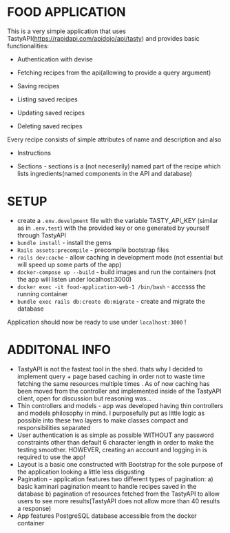 # FOOD APPLICATION

This is a very simple application that uses TastyAPI(https://rapidapi.com/apidojo/api/tasty) and provides basic functionalities:

* Authentication with devise

* Fetching recipes from the api(allowing to provide a query argument)

* Saving recipes

* Listing saved recipes

* Updating saved recipes

* Deleting saved recipes

Every recipe consists of simple attributes of name and description and also

* Instructions

* Sections - sections is a (not neceserily) named part of the recipe which lists ingredients(named components in the API and database)

# SETUP

* create a `.env.develpment` file with the variable TASTY_API_KEY (similar as in `.env.test`) with the provided key or one generated by yourself through TastyAPI
* `bundle install` - install the gems
* `Rails assets:precompile` - precompile bootstrap files
* `rails dev:cache` - allow caching in development mode (not essential but will speed up some parts of the app)
* `docker-compose up --build` - build images and run the containers (not the app will listen under localhost:3000)
* `docker exec -it food-application-web-1 /bin/bash` - accesss the running container
* `bundle exec rails db:create db:migrate` - create and migrate the database

Application should now be ready to use under `localhost:3000` !

# ADDITONAL INFO

* TastyAPI is not the fastest tool in the shed. thats why I decided to implement query + page based caching in order not to waste time fetching the same resources multiple times . As of now caching has been moved from the controller and implemented inside of the TastyAPI client, open for discussion but reasoning was...
* Thin controllers and models - app was developed having thin controllers and models philosophy in mind. I purposefully put as little logic as possible into these two layers to make classes compact and responsibilities separated 
* User authentication is as simple as possible WITHOUT any password constraints other than default 6 character length in order to make the testing smoother. HOWEVER, creating an account and logging in is required to use the app!
* Layout is a basic one constructed with Bootstrap for the sole purpose of the application looking a little less disgusting
* Pagination - application features two different types of pagination: a) basic kaminari pagination meant to handle recipes saved in the database b) pagination of resources fetched from the TastyAPI to allow users to see more results(TastyAPI does not allow more than 40 results a response)
* App features PostgreSQL database accessible from the docker container


